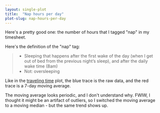 ```yaml
---
layout: single-plot
title:  "Nap hours per day"
plot-slug: nap-hours-per-day
---
```


Here's a pretty good one: the number of hours that I tagged "nap" in my timesheet.

Here's the definition of the "nap" tag: 

<blockquote class="blockquote"><ul><li>Sleeping that happens after the first wake of the day (when I get out of bed from the previous night’s sleep), and after the daily wake time (8am)</li><li>Not: oversleeping</li></ul></blockquote>

Like in the [traveling time](traveling-hours-per-day.html) plot, the blue trace is the raw data, and the red trace is a 7-day moving average.

The moving average looks periodic, and I don't understand why. FWIW, I thought it might be an artifact of outliers, so I switched the moving average to a moving median - but the same trend shows up.
